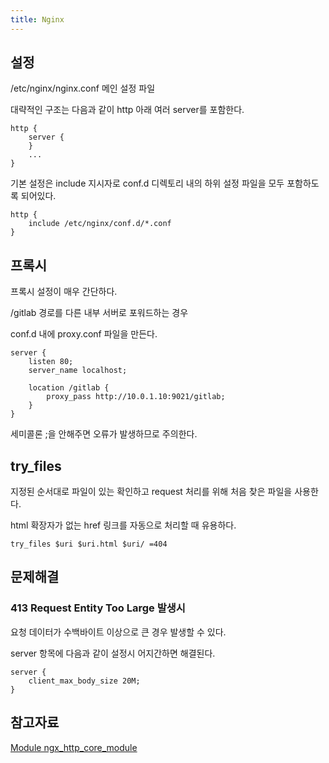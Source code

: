 ```yaml
---
title: Nginx
---
```

## 설정

/etc/nginx/nginx.conf 메인 설정 파일

대략적인 구조는 다음과 같이 http 아래 여러 server를 포함한다.

```nginx
http {
    server {
    }
    ...
}
```

기본 설정은 include 지시자로 conf.d 디렉토리 내의 하위 설정 파일을 모두 포함하도록 되어있다.

```nginx
http {
    include /etc/nginx/conf.d/*.conf
}
```

## 프록시

프록시 설정이 매우 간단하다.

/gitlab 경로를 다른 내부 서버로 포워드하는 경우

conf.d 내에 proxy.conf 파일을 만든다.

```nginx
server {
    listen 80;
    server_name localhost;
    
    location /gitlab {
        proxy_pass http://10.0.1.10:9021/gitlab;
    }
}
```

세미콜론 ;을 안해주면 오류가 발생하므로 주의한다.

## try_files

지정된 순서대로 파일이 있는 확인하고 request 처리를 위해 처음 찾은 파일을 사용한다.

html 확장자가 없는 href 링크를 자동으로 처리할 때 유용하다.

```nginx
try_files $uri $uri.html $uri/ =404
```

## 문제해결 

### 413 Request Entity Too Large 발생시

요청 데이터가 수백바이트 이상으로 큰 경우 발생할 수 있다.

server 항목에 다음과 같이 설정시 어지간하면 해결된다.

```nginx
server {
    client_max_body_size 20M;
}
```

## 참고자료

[Module ngx_http_core_module](http://nginx.org/en/docs/http/ngx_http_core_module.html)